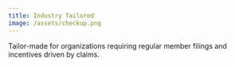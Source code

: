 ```yaml
---
title: Industry Tailored
image: /assets/checkup.png
---
```

Tailor-made for organizations requiring regular member filings and incentives driven by claims.
